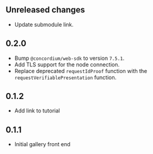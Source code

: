## Unreleased changes

-   Update submodule link.

## 0.2.0

-   Bump `@concordium/web-sdk` to version `7.5.1`.
-   Add TLS support for the node connection.
-   Replace deprecated `requestIdProof` function with the `requestVerifiablePresentation` function.

## 0.1.2

-   Add link to tutorial

## 0.1.1

-   Initial gallery front end
